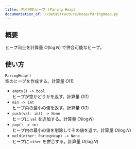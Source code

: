 ```yaml
---
title: 併合可能ヒープ (Paring Heap)
documentation_of: //DataStructure/Heap/ParingHeap.py
---
```

## 概要
ヒープ同士を計算量 $O(\log N)$ で併合可能なヒープ。

## 使い方
`ParingHeap()`  
空のヒープを作成する。計算量 $O(1)$
- `empty() -> bool`  
ヒープが空かどうかを返す。計算量 $O(1)$
- `min -> int`  
ヒープ内の最小の値を返す。計算量 $O(1)$
- `push(val: int) -> None`  
ヒープに `val` を追加する。計算量 $O(\log N)$
- `pop() -> int`  
ヒープ内の最小の値を削除してその値を返す。計算量 $O(\log N)$
- `meld(other: ParingHeap) -> None`  
ヒープに `other` を併合する。計算量 $O(\log N)$
